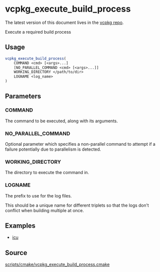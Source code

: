 # vcpkg_execute_build_process

The latest version of this document lives in the [vcpkg repo](https://github.com/Microsoft/vcpkg/blob/master/maintainers/vcpkg_execute_build_process.md).

Execute a required build process

## Usage
```cmake
vcpkg_execute_build_process(
    COMMAND <cmd> [<args>...]
    [NO_PARALLEL_COMMAND <cmd> [<args>...]]
    WORKING_DIRECTORY </path/to/dir>
    LOGNAME <log_name>
)
```
## Parameters
### COMMAND
The command to be executed, along with its arguments.

### NO_PARALLEL_COMMAND
Optional parameter which specifies a non-parallel command to attempt if a
failure potentially due to parallelism is detected.

### WORKING_DIRECTORY
The directory to execute the command in.

### LOGNAME
The prefix to use for the log files.

This should be a unique name for different triplets so that the logs don't
conflict when building multiple at once.

## Examples

* [icu](https://github.com/Microsoft/vcpkg/blob/master/ports/icu/portfile.cmake)

## Source
[scripts/cmake/vcpkg\_execute\_build\_process.cmake](https://github.com/Microsoft/vcpkg/blob/master/scripts/cmake/vcpkg_execute_build_process.cmake)
